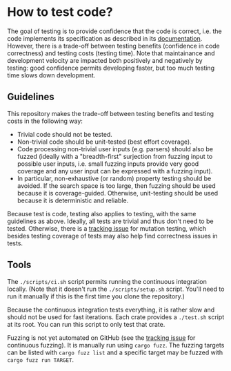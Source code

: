 # How to test code?

The goal of testing is to provide confidence that the code is correct, i.e. the code implements its
specification as described in its [documentation]. However, there is a trade-off between testing
benefits (confidence in code correctness) and testing costs (testing time). Note that maintainance
and development velocity are impacted both positively and negatively by testing: good confidence
permits developing faster, but too much testing time slows down development.

## Guidelines

This repository makes the trade-off between testing benefits and testing costs in the following way:

- Trivial code should not be tested.
- Non-trivial code should be unit-tested (best effort coverage).
- Code processing non-trivial user inputs (e.g. parsers) should also be fuzzed (ideally with a
  "breadth-first" surjection from fuzzing input to possible user inputs, i.e. small fuzzing inputs
  provide very good coverage and any user input can be expressed with a fuzzing input).
- In particular, non-exhaustive (or random) property testing should be avoided. If the search space
  is too large, then fuzzing should be used because it is coverage-guided. Otherwise, unit-testing
  should be used because it is deterministic and reliable.

Because test is code, testing also applies to testing, with the same guidelines as above. Ideally,
all tests are trivial and thus don't need to be tested. Otherwise, there is a [tracking issue][#559]
for mutation testing, which besides testing coverage of tests may also help find correctness issues
in tests.

## Tools

The `./scripts/ci.sh` script permits running the continuous integration locally. (Note that it
doesn't run the `./scripts/setup.sh` script. You'll need to run it manually if this is the first
time you clone the repository.)

Because the continuous integration tests everything, it is rather slow and should not be used for
fast iterations. Each crate provides a `./test.sh` script at its root. You can run this script to
only test that crate.

Fuzzing is not yet automated on GitHub (see the [tracking issue][#496] for continuous fuzzing). It
is manually run using `cargo fuzz`. The fuzzing targets can be listed with `cargo fuzz list` and a
specific target may be fuzzed with `cargo fuzz run TARGET`.

[documentation]: ./documentation.md
[#496]: https://github.com/google/wasefire/issues/496
[#559]: https://github.com/google/wasefire/issues/559
